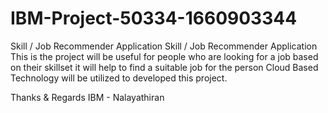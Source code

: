 # IBM-Project-50334-1660903344
Skill / Job Recommender Application
Skill / Job Recommender Application This is the project will be useful for people who are looking for a job based on their skillset it will help to find a suitable job for the person Cloud Based Technology will be utilized to developed this project.

Thanks & Regards IBM - Nalayathiran
